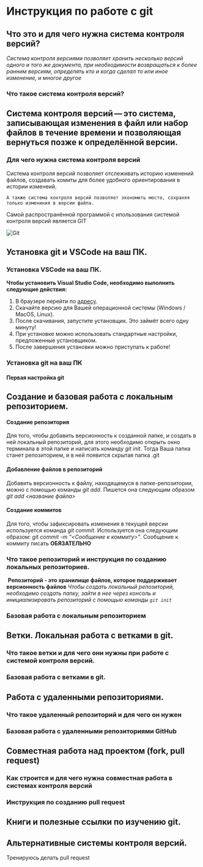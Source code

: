 # Инструкция по работе с git

## Что это и для чего нужна система контроля версий?

*Система контроля версиями позволяет хранить несколько версий одного и того же документа, при необходимости возвращаться к более ранним версиям, определять кто и когда сделал то или иное изменение, и многое другое*

### Что такое система контроля версий?

## Система контроля версий — это система, записывающая изменения в файл или набор файлов в течение времени и позволяющая вернуться позже к определённой версии.

### Для чего нужна система контроля версий

Система контроля версий позволяет отслеживать историю изменений файлов, создавать комиты для более удобного ориентирования в истории изменеий.

    А также система контроля версий позволяет экономить место, сохраняя только измениния в версии файла.

Самой распространённой программой с ипользования системой контроля версий является GIT

![Git](./cover.png)

## Установка git и VSCode на ваш ПК.

### Установка VSCode на ваш ПК.
**Чтобы установить Visual Studio Code, необходимо выполнить следующие действия:**

1. В браузере перейти по [адресу](https://code.visualstudio.com/download).
2. Скачайте версию для Вашей операционной системы (Windows / MacOS, Linux).
3. После скачивания, запустите установщик. Это займёт всего одну минуту!
4. При установке можно использовать стандартные настройки, предложенные установщиком. 
5. После завершения установки можно приступать к работе!

### Установка git на ваш ПК

#### Первая настройка git

## Создание и базовая работа с локальным репозиторием.

#### Создание репозитория
Для того, чтобы добавить версионность к созданной папке, и создать в ней локальный репозиторий, для этого необходимо открыть окно терминала в этой папке и написать команду *git init*. Тогда Ваша папка станет репозиторием, и в ней появится скрытая папка .git
#### Добавление файлов в репозиторий
Добавить версионность к файлу, находящемуся в папке-репозитории, можно с помощью команды *git add*. Пишется она следующим образом *git add <название файла>*
#### Создание коммитов
Для того, чтобы зафиксировать изменения в текущей версии используется команда *git commit*. Используется она следующим образом: *git commit -m "<Сообщение к коммиту>"*. Сообщение к коммиту писать **ОБЯЗАТЕЛЬНО**


### Что такое репозиторий и инструкция по созданию локальных репозиториев.

 **Репозиторий - это хранилище файлов, которое поддерживает версионность файлов**
 *Чтобы создать локальный репозиторий, необходимо создать папку, зайти в нее через консоль и инициализировать репозиторий с помощью команды `git init`*

### Базовая работа с локальным репозиторием


## Ветки. Локальная работа с ветками в git.

### Что такое ветки и для чего они нужны при работе с системой контроля версий.

### Базовая работа с ветками в git.

## Работа с удаленными репозиториями.

### Что такое удаленный репозиторий и для чего он нужен

### Базовая работа с удаленными репозиториями GitHub

## Совместная работа над проектом (fork, pull request)

### Как строится и для чего нужна совместная работа в системах контроля версий

### Инструкция по созданию pull request

## Книги и полезные ссылки по изучению git.

## Альтернативные системы контроля версий.

Тренируюсь делать pull request
